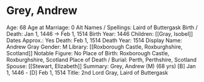 # Grey, Andrew

Age: 68
Age at Marriage: 0
Alt Names / Spellings: Laird of Buttergask
Birth / Death: Jan 1, 1446 → Feb 1, 1514
Birth Year: 1446
Children: [[Gray, Isobel]]
Dates Approx.: Yes
Death: Feb 1, 1514
Death Year: 1514
Display Name: Andrew Gray
Gender: M
Library: [[Roxborough Castle, Roxburghshire, Scotland]]
Notable Figure: No
Place of Birth: Roxborough Castle, Roxburghshire, Scotland
Place of Death / Burial: Perth, Perthshire, Scotland
Spouse: [[Stewart, Elizabeth]]
Summary: Grey, Andrew (M) (68 yrs)
[B] Jan 1, 1446 - [D] Feb 1, 1514
Title: 2nd Lord Gray, Laird of Buttergask